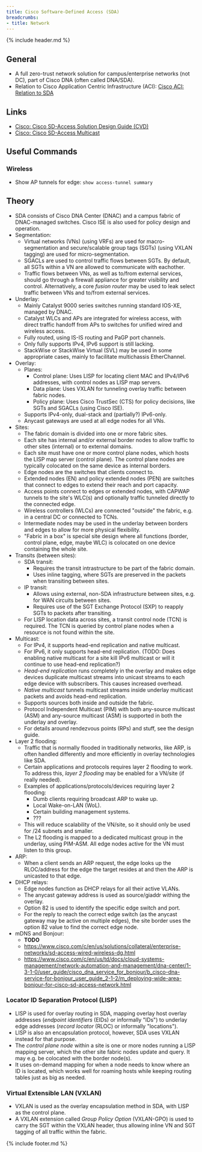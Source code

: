 ```yaml
---
title: Cisco Software-Defined Access (SDA)
breadcrumbs:
- title: Network
---
```

{% include header.md %}

## General

- A full zero-trust network solution for campus/enterprise networks (not DC), part of Cisco DNA (often called DNA/SDA).
- Relation to Cisco Application Centric Infrastructure (ACI): [Cisco ACI: Relation to SDA](/networking/cisco-aci/#relation-to-sda)

## Links

- [Cisco: Cisco SD-Access Solution Design Guide (CVD)](https://www.cisco.com/c/en/us/td/docs/solutions/CVD/Campus/cisco-sda-design-guide.html)
- [Cisco: Cisco SD-Access Multicast](https://community.cisco.com/t5/networking-knowledge-base/cisco-sd-access-multicast/ta-p/4068110)

## Useful Commands

### Wireless

- Show AP tunnels for edge: `show access-tunnel summary`

## Theory

- SDA consists of Cisco DNA Center (DNAC) and a campus fabric of DNAC-managed switches. Cisco ISE is also used for policy design and operation.
- Segmentation:
    - Virtual networks (VNs) (using VRFs) are used for macro-segmentation and secure/scalable group tags (SGTs) (using VXLAN tagging) are used for micro-segmentation.
    - SGACLs are used to control traffic flows between SGTs. By default, all SGTs within a VN are allowed to communicate with eachother.
    - Traffic flows between VNs, as well as to/from external services, should go through a firewall appliance for greater visibility and control. Alternatively, a core *fusion router* may be used to leak select traffic between VNs and to/from external services.
- Underlay:
    - Mainly Catalyst 9000 series switches running standard IOS-XE, managed by DNAC.
    - Catalyst WLCs and APs are integrated for wireless access, with direct traffic handoff from APs to switches for unified wired and wireless access.
    - Fully routed, using IS-IS routing and PaGP port channels.
    - Only fully supports IPv4, IPv6 support is still lacking.
    - StackWise or StackWise Virtual (SVL) may be used in some appropriate cases, mainly to facilitate multichassis EtherChannel.
- Overlay:
    - Planes:
        - Control plane: Uses LISP for locating client MAC and IPv4/IPv6 addresses, with control nodes as LISP map servers.
        - Data plane: Uses VXLAN for tunneling overlay traffic between fabric nodes.
        - Policy plane: Uses Cisco TrustSec (CTS) for policy decisions, like SGTs and SGACLs (using Cisco ISE).
    - Supports IPv4-only, dual-stack and (partially?) IPv6-only.
    - Anycast gateways are used at all edge nodes for all VNs.
- Sites:
    - The fabric domain is divided into one or more fabric sites.
    - Each site has internal and/or external border nodes to allow traffic to other sites (internal) or to external domains.
    - Each site must have one or more control plane nodes, which hosts the LISP map server (control plane). The control plane nodes are typically colocated on the same device as internal borders.
    - Edge nodes are the switches that clients connect to.
    - Extended nodes (EN) and policy extended nodes (PEN) are switches that connect to edges to extend their reach and port capacity.
    - Access points connect to edges or extended nodes, with CAPWAP tunnels to the site's WLC(s) and optionally traffic tunneled directly to the connected edge.
    - Wireless controllers (WLCs) are connected "outside" the fabric, e.g. in a central DC or connected to TCNs.
    - Intermediate nodes may be used in the underlay between borders and edges to allow for more physical flexibility.
    - "Fabric in a box" is special site design where all functions (border, control plane, edge, maybe WLC) is colocated on one device containing the whole site.
- Transits (between sites):
    - SDA transit:
        - Requires the transit intrastructure to be part of the fabric domain.
        - Uses inline tagging, where SGTs are preserved in the packets when transiting between sites.
    - IP transit:
        - Allows using external, non-SDA infrastructure between sites, e.g. for WAN circuits between sites.
        - Requires use of the SGT Exchange Protocol (SXP) to reapply SGTs to packets after transiting.
    - For LISP location data across sites, a transit control node (TCN) is required. The TCN is queried by control plane nodes when a resource is not found within the site.
- Multicast:
    - For IPv4, it supports head-end replication and native multicast.
    - For IPv6, it only supports head-end replication. (TODO: Does enabling native multicast for a site kill IPv6 multicast or will it continue to use head-end replication?)
    - *Head-end replication* runs completely in the overlay and makes edge devices duplicate multicast streams into unicast streams to each edge device with subscribers. This causes increased overhead.
    - *Native multicast* tunnels multicast streams inside underlay multicast packets and avoids head-end replication.
    - Supports sources both inside and outside the fabric.
    - Protocol Independent Multicast (PIM) with both any-source multicast (ASM) and any-source multicast (ASM) is supported in both the underlay and overlay.
    - For details around rendezvous points (RPs) and stuff, see the design guide.
- Layer 2 flooding:
    - Traffic that is normally flooded in traditionally networks, like ARP, is often handled differently and more efficiently in overlay technologies like SDA.
    - Certain applications and protocols requires layer 2 flooding to work. To address this, *layer 2 flooding* may be enabled for a VN/site (if really needed).
    - Examples of applications/protocols/devices requiring layer 2 flooding:
        - Dumb clients requiring broadcast ARP to wake up.
        - Local Wake-on-LAN (WoL).
        - Certain building management systems.
        - ???
    - This will reduce scalability of the VN/site, so it should only be used for /24 subnets and smaller.
    - The L2 flooding is mapped to a dedicated multicast group in the underlay, using PIM-ASM. All edge nodes active for the VN must listen to this group.
- ARP:
    - When a client sends an ARP request, the edge looks up the RLOC/address for the edge the target resides at and then the ARP is unicasted to that edge.
- DHCP relays:
    - Edge nodes function as DHCP relays for all their active VLANs.
    - The anycast gateway address is used as source/giaddr withing the overlay.
    - Option 82 is used to identify the specific edge switch and port.
    - For the reply to reach the correct edge switch (as the anycast gateway may be active on multiple edges), the site border uses the option 82 value to find the correct edge node.
- mDNS and Bonjour:
    - **TODO**
    - https://www.cisco.com/c/en/us/solutions/collateral/enterprise-networks/sd-access-wired-wireless-dg.html
    - https://www.cisco.com/c/en/us/td/docs/cloud-systems-management/network-automation-and-management/dna-center/1-3-1-0/user_guide/cisco_dna_service_for_bonjour/b_cisco-dna-service-for-bonjour_user_guide_2-1-2/m_deploying-wide-area-bonjour-for-cisco-sd-access-network.html

### Locator ID Separation Protocol (LISP)

- LISP is used for overlay routing in SDA, mapping overlay host overlay addresses (*endpoint identifiers* (EIDs) or informally "IDs") to underlay edge addresses (*record locator* (RLOC) or informally "locations").
- LISP is also an encapsulation protocol, however, SDA uses VXLAN instead for that purpose.
- The *control plane node* within a site is one or more nodes running a LISP mapping server, which the other site fabric nodes update and query. It may e.g. be colocated with the border node(s).
- It uses on-demand mapping for when a node needs to know where an ID is located, which works well for roaming hosts while keeping routing tables just as big as needed.

### Virtual Extensible LAN (VXLAN)

- VXLAN is used as the overlay encapsulation method in SDA, with LISP as the control plane.
- A VXLAN extension called *Group Policy Option* (VXLAN-GPO) is used to carry the SGT within the VXLAN header, thus allowing inline VN and SGT tagging of all traffic within the fabric.

{% include footer.md %}
